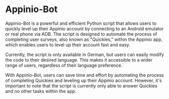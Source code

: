 # Appinio-Bot

Appinio-Bot is a powerful and efficient Python script that allows users to quickly level up their Appinio account by connecting to an Android emulator or real phone via ADB. The script is designed to automate the process of completing user surveys, also known as "Quickies," within the Appinio app, which enables users to level up their account fast and easy.

Currently, the script is only available in German, but users can easily modify the code to their desired language. This makes it accessible to a wider range of users, regardless of their language preference.

With Appinio-Bot, users can save time and effort by automating the process of completing Quickies and leveling up their Appinio account. However, it's important to note that the script is currently only able to answer Quickies and no other tasks within the app.
